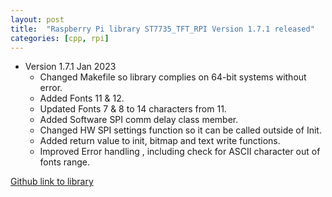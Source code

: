 ```yaml
---
layout: post
title:  "Raspberry Pi library ST7735_TFT_RPI Version 1.7.1 released"
categories: [cpp, rpi]
---
```


* Version 1.7.1 Jan 2023
	* Changed Makefile so library complies on 64-bit systems without error.
	* Added Fonts 11 & 12.
	* Updated Fonts 7 & 8 to 14 characters from 11.
	* Added Software SPI comm delay class member.
	* Changed HW SPI settings function so it can be called outside of Init.
	* Added return value to init, bitmap and text write functions.
	* Improved Error handling , including check for ASCII character out of fonts range.


[Github link to library](https://github.com/gavinlyonsrepo/ST7735_TFT_RPI)
